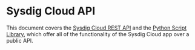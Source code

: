 # Sysdig Cloud API

This document covers the [Sysdig Cloud REST API](rest_api.md) and the [Python Script Library](python.md), which offer all of the functionality of the Sysdig Cloud app over a public API.